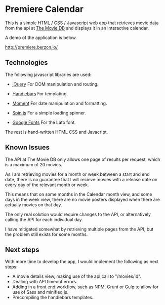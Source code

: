 # Premiere Calendar

This is a simple HTML / CSS / Javascript web app that retrieves movie data from the api at [The Movie DB](http://themoviedb.org) and displays it in an interactive calendar.

A demo of the application is below.

http://premiere.berzon.io/

## Technologies
The following javascript libraries are used:

- [jQuery](https://jquery.com/) For DOM manipulation and routing.

- [Handlebars](http://handlebarsjs.com/) For templating.

- [Moment](https://momentjs.com/) For date manipulation and formatting.

- [Spin.js](http://spin.js.org/) For a simple loading spinner.

- [Google Fonts](https://fonts.google.com/) For the Lato font.

The rest is hand-written HTML CSS and Javacript.

## Known Issues

The API at The Movie DB only allows one page of results per request, which is a maximum of 20 movies.

As I am retrieving movies for a month or week between a start and end date, there is no guarantee that I will
recieve movies with a release date on every day of the relevant month or week.

This means that on some months in the Calendar month view, and some days in the week view, there are no movie posters displayed when there are actually movies on that day.

The only real solution would require changes to the API, or alternatively calling the API for each individual day.

I have mitigated somewhat by retrieving multiple pages from the API, but the problem still exists for some months.

## Next steps

With more time to develop the app, I would implement the following as next steps:

- A movie details view, making use of the api call to "/movies/id".
- Dealing with API timeout errors.
- Adding in a front end workflow, such as NPM, Grunt or Gulp to allow for use of Sass and minified js.
- Precompiling the handlebars templates.